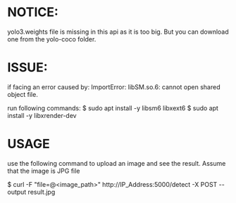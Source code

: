 # NOTICE:
yolo3.weights file is missing in this api as it is too big.
But you can download one from the yolo-coco folder.

# ISSUE:
if facing an error caused by:
ImportError: libSM.so.6: cannot open shared object file.

run following commands:
$ sudo apt install -y libsm6 libxext6
$ sudo apt install -y libxrender-dev

# USAGE
use the following command to upload an image and see the result.
Assume that the image is JPG file

$ curl -F "file=@<image_path>" http://IP_Address:5000/detect -X POST --output result.jpg
